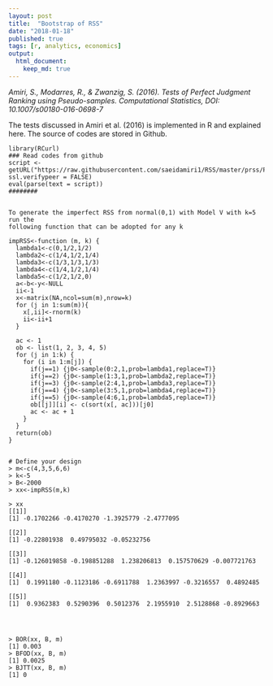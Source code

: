 ```yaml
---
layout: post
title:  "Bootstrap of RSS"
date: "2018-01-18"
published: true
tags: [r, analytics, economics]
output:
  html_document:
    keep_md: true
---
```






*Amiri, S., Modarres, R., & Zwanzig, S. (2016). Tests of Perfect Judgment Ranking using Pseudo-samples.
Computational Statistics, DOI: 10.1007/s00180-016-0698-7*


The tests discussed in Amiri et al. (2016) is implemented in R and explained here.
The source of codes are stored in Github. 


```{}
library(RCurl)
### Read codes from github
script <- getURL("https://raw.githubusercontent.com/saeidamiri1/RSS/master/prss/PRSS.R", ssl.verifypeer = FALSE)
eval(parse(text = script))
########


To generate the imperfect RSS from normal(0,1) with Model V with k=5  run the 
following function that can be adopted for any k
 
impRSS<-function (m, k) {
  lambda1<-c(0,1/2,1/2)
  lambda2<-c(1/4,1/2,1/4)
  lambda3<-c(1/3,1/3,1/3)
  lambda4<-c(1/4,1/2,1/4)
  lambda5<-c(1/2,1/2,0)
  a<-b<-y<-NULL
  ii<-1
  x<-matrix(NA,ncol=sum(m),nrow=k)
  for (j in 1:sum(m)){
    x[,ii]<-rnorm(k)
    ii<-ii+1
  }

  ac <- 1
  ob <- list(1, 2, 3, 4, 5)
  for (j in 1:k) {
    for (i in 1:m[j]) {
      if(j==1) {j0<-sample(0:2,1,prob=lambda1,replace=T)}
      if(j==2) {j0<-sample(1:3,1,prob=lambda2,replace=T)}
      if(j==3) {j0<-sample(2:4,1,prob=lambda3,replace=T)}
      if(j==4) {j0<-sample(3:5,1,prob=lambda4,replace=T)}
      if(j==5) {j0<-sample(4:6,1,prob=lambda5,replace=T)}
      ob[[j]][i] <- c(sort(x[, ac]))[j0]
      ac <- ac + 1
    }
  }
  return(ob)
}


# Define your design 
> m<-c(4,3,5,6,6)
> k<-5
> B<-2000
> xx<-impRSS(m,k)

> xx
[[1]]
[1] -0.1702266 -0.4170270 -1.3925779 -2.4777095

[[2]]
[1] -0.22801938  0.49795032 -0.05232756

[[3]]
[1] -0.126019858 -0.198851288  1.238206813  0.157570629 -0.007721763

[[4]]
[1]  0.1991180 -0.1123186 -0.6911788  1.2363997 -0.3216557  0.4892485

[[5]]
[1]  0.9362383  0.5290396  0.5012376  2.1955910  2.5128868 -0.8929663




> BOR(xx, B, m)
[1] 0.003
> BFOD(xx, B, m)
[1] 0.0025
> BJTT(xx, B, m)
[1] 0
```

